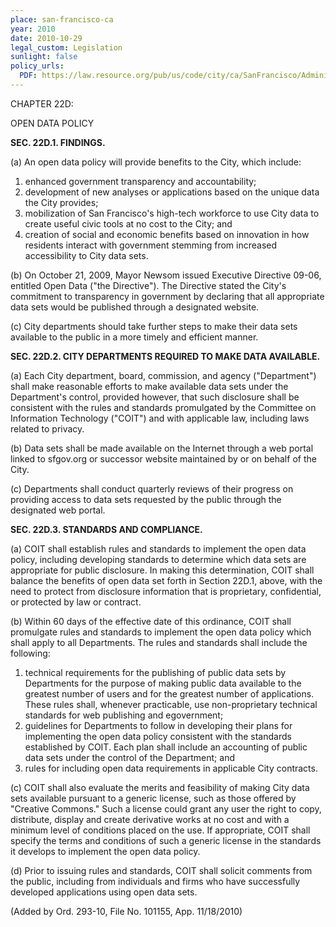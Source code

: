 ```yaml
---
place: san-francisco-ca
year: 2010
date: 2010-10-29
legal_custom: Legislation
sunlight: false
policy_urls:
  PDF: https://law.resource.org/pub/us/code/city/ca/SanFrancisco/Administrative%20Code/chapter22d.pdf
---
```


CHAPTER 22D:

OPEN DATA POLICY

**SEC. 22D.1. FINDINGS.**

(a) An open data policy will provide benefits to the City, which include:

1. enhanced government transparency and accountability;
2. development of new analyses or applications based on the unique data the City provides;
3. mobilization of San Francisco's high-tech workforce to use City data to create useful civic tools at no cost to the City; and
4. creation of social and economic benefits based on innovation in how residents interact with government stemming from increased accessibility to City data sets.

(b) On October 21, 2009, Mayor Newsom issued Executive Directive 09-06, entitled Open Data ("the Directive"). The Directive stated the City's commitment to transparency in government by declaring that all appropriate data sets would be published through a designated website.

(c) City departments should take further steps to make their data sets available to the public in a more timely and efficient manner.

**SEC. 22D.2. CITY DEPARTMENTS REQUIRED TO MAKE DATA AVAILABLE.**

(a) Each City department, board, commission, and agency ("Department") shall make reasonable efforts to make available data sets under the Department's control, provided however, that such disclosure shall be consistent with the rules and standards promulgated by the Committee on Information Technology ("COIT") and with applicable law, including laws related to privacy.

(b) Data sets shall be made available on the Internet through a web portal linked to sfgov.org or successor website maintained by or on behalf of the City.

(c) Departments shall conduct quarterly reviews of their progress on providing access to data sets requested by the public through the designated web portal.

**SEC. 22D.3. STANDARDS AND COMPLIANCE.**

(a) COIT shall establish rules and standards to implement the open data policy, including developing standards to determine which data sets are appropriate for public disclosure. In making this determination, COIT shall balance the benefits of open data set forth in Section 22D.1, above, with the need to protect from disclosure information that is proprietary, confidential, or protected by law or contract.

(b) Within 60 days of the effective date of this ordinance, COIT shall promulgate rules and standards to implement the open data policy which shall apply to all Departments. The rules and standards shall include the following:

1. technical requirements for the publishing of public data sets by Departments for the purpose of making public data available to the greatest number of users and for the greatest number of applications. These rules shall, whenever practicable, use non-proprietary technical standards for web publishing and egovernment;
2. guidelines for Departments to follow in developing their plans for implementing the open data policy consistent with the standards established by COIT. Each plan shall include an accounting of public data sets under the control of the Department; and
3. rules for including open data requirements in applicable City contracts.

(c) COIT shall also evaluate the merits and feasibility of making City data sets available pursuant to a generic license, such as those offered by "Creative Commons." Such a license could grant any user the right to copy, distribute, display and create derivative works at no cost and with a minimum level of conditions placed on the use. If appropriate, COIT shall specify the terms and conditions of such a generic license in the standards it develops to implement the open data policy.

(d) Prior to issuing rules and standards, COIT shall solicit comments from the public, including from individuals and firms who have successfully developed applications using open data sets.

(Added by Ord. 293-10, File No. 101155, App. 11/18/2010)
